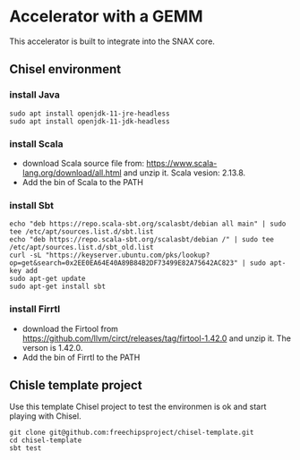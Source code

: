 # Accelerator with a GEMM
This accelerator is built to integrate into the SNAX core.

## Chisel environment
### install Java
```
sudo apt install openjdk-11-jre-headless
sudo apt install openjdk-11-jdk-headless
```

### install Scala
* download Scala source file from: https://www.scala-lang.org/download/all.html and unzip it. Scala vesion: 2.13.8.
* Add the bin of Scala to the PATH

### install Sbt
```
echo "deb https://repo.scala-sbt.org/scalasbt/debian all main" | sudo tee /etc/apt/sources.list.d/sbt.list
echo "deb https://repo.scala-sbt.org/scalasbt/debian /" | sudo tee /etc/apt/sources.list.d/sbt_old.list
curl -sL "https://keyserver.ubuntu.com/pks/lookup?op=get&search=0x2EE0EA64E40A89B84B2DF73499E82A75642AC823" | sudo apt-key add
sudo apt-get update
sudo apt-get install sbt
```

### install Firrtl
* download the Firtool from https://github.com/llvm/circt/releases/tag/firtool-1.42.0 and unzip it. The verson is 1.42.0.
* Add the bin of Firrtl to the PATH

## Chisle template project
Use this template Chisel project to test the environmen is ok and start playing with Chisel.
```
git clone git@github.com:freechipsproject/chisel-template.git
cd chisel-template
sbt test
```
